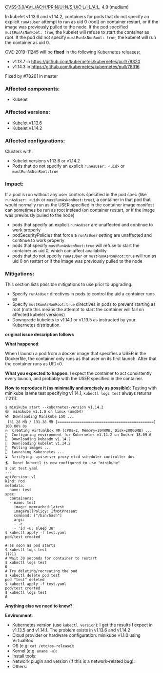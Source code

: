 [CVSS:3.0/AV:L/AC:H/PR:N/UI:N/S:U/C:L/I:L/A:L](https://www.first.org/cvss/calculator/3.0#CVSS:3.0/AV:L/AC:H/PR:N/UI:N/S:U/C:L/I:L/A:L), 4.9 (medium)

In kubelet v1.13.6 and v1.14.2, containers for pods that do not specify an explicit `runAsUser` attempt to run as uid 0 (root) on container restart, or if the image was previously pulled to the node. If the pod specified `mustRunAsNonRoot: true`, the kubelet will refuse to start the container as root. If the pod did not specify `mustRunAsNonRoot: true`, the kubelet will run the container as uid 0.

CVE-2019-11245 will be **fixed** in the following Kubernetes releases:

* v1.13.7 in https://github.com/kubernetes/kubernetes/pull/78320
* v1.14.3 in https://github.com/kubernetes/kubernetes/pull/78316

Fixed by #78261 in master

### Affected components:

* Kubelet

### Affected versions:

* Kubelet v1.13.6
* Kubelet v1.14.2

### Affected configurations:

Clusters with:
* Kubelet versions v1.13.6 or v1.14.2
* Pods that do not specify an explicit `runAsUser: <uid>` or `mustRunAsNonRoot:true`

### Impact:

If a pod is run without any user controls specified in the pod spec (like `runAsUser: <uid>` or `mustRunAsNonRoot:true`), a container in that pod that would normally run as the USER specified in the container image manifest can sometimes be run as root instead (on container restart, or if the image was previously pulled to the node)

* pods that specify an explicit `runAsUser` are unaffected and continue to work properly
* podSecurityPolicies that force a `runAsUser` setting are unaffected and continue to work properly
* pods that specify `mustRunAsNonRoot:true` will refuse to start the container as uid 0, which can affect availability
* pods that do not specify `runAsUser` or `mustRunAsNonRoot:true` will run as uid 0 on restart or if the image was previously pulled to the node

### Mitigations:

This section lists possible mitigations to use prior to upgrading.

* Specify `runAsUser` directives in pods to control the uid a container runs as
* Specify `mustRunAsNonRoot:true` directives in pods to prevent starting as root (note this means the attempt to start the container will fail on affected kubelet versions)
* Downgrade kubelets to v1.14.1 or v1.13.5 as instructed by your Kubernetes distribution.

**original issue description follows**

**What happened**:

When I launch a pod from a docker image that specifies a USER in the Dockerfile, the container only runs as that user on its first launch.  After that the container runs as UID=0.

**What you expected to happen**:
I expect the container to act consistently every launch, and probably with the USER specified in the container.

**How to reproduce it (as minimally and precisely as possible)**:
Testing with minikube (same test specifying v1.14.1, `kubectl logs test` always returns 11211):
```
$ minikube start --kubernetes-version v1.14.2
😄  minikube v1.1.0 on linux (amd64)
💿  Downloading Minikube ISO ...
 131.28 MB / 131.28 MB [============================================] 100.00% 0s
🔥  Creating virtualbox VM (CPUs=2, Memory=2048MB, Disk=20000MB) ...
🐳  Configuring environment for Kubernetes v1.14.2 on Docker 18.09.6
💾  Downloading kubeadm v1.14.2
💾  Downloading kubelet v1.14.2
🚜  Pulling images ...
🚀  Launching Kubernetes ... 
⌛  Verifying: apiserver proxy etcd scheduler controller dns
🏄  Done! kubectl is now configured to use "minikube"
$ cat test.yaml
---
apiVersion: v1
kind: Pod
metadata:
  name: test
spec:
  containers:
  - name: test
    image: memcached:latest
    imagePullPolicy: IfNotPresent
    command: ["/bin/bash"]
    args:
    - -c
    - 'id -u; sleep 30'
$ kubectl apply -f test.yaml 
pod/test created

# as soon as pod starts
$ kubectl logs test
11211
# Wait 30 seconds for container to restart
$ kubectl logs test
0
# Try deleting/recreating the pod
$ kubectl delete pod test
pod "test" deleted
$ kubectl apply -f test.yaml 
pod/test created
$ kubectl logs test
0
```

**Anything else we need to know?**:

**Environment**:
- Kubernetes version (use `kubectl version`): I get the results I expect in v1.13.5 and v1.14.1. The problem exists in v1.13.6 and v1.14.2
- Cloud provider or hardware configuration: minikube v1.1.0 using VirtualBox
- OS (e.g: `cat /etc/os-release`):
- Kernel (e.g. `uname -a`):
- Install tools:
- Network plugin and version (if this is a network-related bug):
- Others:

